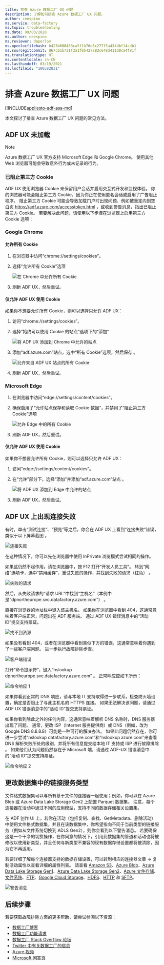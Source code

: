 ```yaml
---
title: 排查 Azure 数据工厂 UX 问题
description: 了解如何排查 Azure 数据工厂 UX 问题。
author: ceespino
ms.service: data-factory
ms.topic: troubleshooting
ms.date: 09/03/2020
ms.author: ceespino
ms.reviewer: daperlov
ms.openlocfilehash: b423b008453ca5f1b76e5c277f5a434dbf14cdb1
ms.sourcegitcommit: 867cb1b7a1f3a1f0b427282c648d411d0ca4f81f
ms.translationtype: HT
ms.contentlocale: zh-CN
ms.lasthandoff: 03/19/2021
ms.locfileid: "100382831"
---
```

# <a name="troubleshoot-azure-data-factory-ux-issues"></a>排查 Azure 数据工厂 UX 问题

[!INCLUDE[appliesto-adf-asa-md](includes/appliesto-adf-asa-md.md)]

本文探讨了排查 Azure 数据工厂 UX 问题的常见方法。

## <a name="adf-ux-not-loading"></a>ADF UX 未加载

> [!NOTE]
> Azure 数据工厂 UX 官方支持 Microsoft Edge 和 Google Chrome。 使用其他 Web 浏览器可能会导致意外行为或未记录的行为。

### <a name="third-party-cookies-blocked"></a>已阻止第三方 Cookie

ADF UX 使用浏览器 Cookie 来保留用户会话并启用交互式开发和监视体验。 你的浏览器可能会阻止第三方 Cookie，因为你正在使用匿名会话或启用了广告阻止程序。 阻止第三方 Cookie 可能会导致加载门户时出现问题，例如被重定向到空白页 https://adf.azure.com/accesstoken.html ，或收到警告消息，指出已阻止第三方 Cookie。 若要解决此问题，请使用以下步骤在浏览器上启用第三方 Cookie 选项：

### <a name="google-chrome"></a>Google Chrome

#### <a name="allow-all-cookies"></a>允许所有 Cookie

1. 在浏览器中访问“chrome://settings/cookies”。
1. 选择“允许所有 Cookie”选项 

    ![在 Chrome 中允许所有 Cookie](media/data-factory-ux-troubleshoot-guide/chrome-allow-all-cookies.png)
1. 刷新 ADF UX，然后重试。

#### <a name="only-allow-adf-ux-to-use-cookies"></a>仅允许 ADF UX 使用 Cookie
如果你不想要允许所有 Cookie，则可以选择只允许 ADF UX：
1. 访问“chrome://settings/cookies”。
1. 选择“始终可以使用 Cookie 的站点”选项下的“添加”  

    ![将 ADF UX 添加到 Chrome 中允许的站点](media/data-factory-ux-troubleshoot-guide/chrome-only-adf-cookies-1.png)
1. 添加“adf.azure.com”站点，选中“所有 Cookie”选项，然后保存 。 

    ![允许来自 ADF UX 站点的所有 Cookie](media/data-factory-ux-troubleshoot-guide/chrome-only-adf-cookies-2.png)
1. 刷新 ADF UX，然后重试。

### <a name="microsoft-edge"></a>Microsoft Edge

1. 在浏览器中访问“edge://settings/content/cookies”。
1. 确保启用了“允许站点保存和读取 Cookie 数据”，并禁用了“阻止第三方 Cookie”选项  

    ![允许 Edge 中的所有 Cookie](media/data-factory-ux-troubleshoot-guide/edge-allow-all-cookies.png)
1. 刷新 ADF UX，然后重试。

#### <a name="only-allow-adf-ux-to-use-cookies"></a>仅允许 ADF UX 使用 Cookie

如果你不想要允许所有 Cookie，则可以选择只允许 ADF UX：

1. 访问“edge://settings/content/cookies”。
1. 在“允许”部分下，选择“添加”并添加“adf.azure.com”站点  。 

    ![将 ADF UX 添加到 Edge 中允许的站点](media/data-factory-ux-troubleshoot-guide/edge-allow-adf-cookies.png)
1. 刷新 ADF UX，然后重试。

## <a name="connection-failed-on-adf-ux"></a>ADF UX 上出现连接失败

有时，单击“测试连接”、“预览”等之后，你会在 ADF UX 上看到“连接失败”错误，类似于以下屏幕截图 。

![连接失败](media/data-factory-ux-troubleshoot-guide/connection-failed.png)

在这种情况下，你可以先在浏览器中使用 InPrivate 浏览模式尝试相同的操作。

如果这仍然不起作用，请在浏览器中，按 F12 打开“开发人员工具”。 转到“网络”选项卡，选中“禁用缓存”，重试失败的操作，并找到失败的请求（红色） 。

![失败的请求](media/data-factory-ux-troubleshoot-guide/failed-request.png)

然后，从失败请求的“请求 URL”中找到“主机名”（本例中是“dpnortheurope.svc.datafactory.azure.com”）  。

直接在浏览器的地址栏中键入该主机名。 如果你在浏览器中看到 404，这通常意味着客户端正常，问题出在 ADF 服务端。 通过 ADF UX 错误消息中的“活动 ID”提交支持票证。

![找不到资源](media/data-factory-ux-troubleshoot-guide/status-code-404.png)

如果没有看到 404，或者在浏览器中看到类似下方的错误，这通常意味着你遇到了一些客户端问题。 进一步执行故障排除步骤。

![客户端错误](media/data-factory-ux-troubleshoot-guide/client-side-error.png)

打开“命令提示符”，键入“nslookup dpnortheurope.svc.datafactory.azure.com” 。 正常响应应如下所示：

![命令响应 1](media/data-factory-ux-troubleshoot-guide/command-response-1.png)

如果你看到正常的 DNS 响应，请与本地 IT 支持取得进一步联系，检查防火墙设置，确定是否阻止了与此主机名的 HTTPS 连接。 如果无法解决该问题，请通过 ADF UX 错误消息中的“活动 ID”提交支持票证。

如果你看到除此之外的任何内容，这通常意味着解析 DNS 名称时，DNS 服务器出现了问题。 通常，更改 ISP（Internet 服务提供商）或 DNS（例如，改为 Google DNS 8.8.8.8）可能是一种可行的解决办法。 如果此问题仍然存在，你可进一步尝试“nslookup datafactory.azure.com”和“nslookup azure.com”来查看 DNS 解析失败所处的级别，并将所有信息提交给本地 IT 支持或 ISP 进行故障排除 。 如果他们认为问题仍然存在于 Microsoft 端，请通过 ADF-UX 错误消息中的“活动 ID”提交支持票证。

![命令响应 2](media/data-factory-ux-troubleshoot-guide/command-response-2.png)

## <a name="change-linked-service-type-in-datasets"></a>更改数据集中的链接服务类型

文件格式数据集可以与所有基于文件的连接器一起使用；例如，你可以在 Azure Blob 或 Azure Data Lake Storage Gen2 上配置 Parquet 数据集。 注意，每个连接器在活动中通过不同的应用模型，支持不同的数据存储相关设置集。 

在 ADF 创作 UI 上，若你在活动（包括复制、查找、GetMetadata、删除活动）中使用文件格式数据集，并且在该数据集中，你希望指向不同于当前类型的链接服务（例如从文件系统切换到 ADLS Gen2），则你会看到以下警告消息。 若要确保这是一个干净的切换操作，在你同意的情况下，引用此数据集的管道和活动也将被修改以使用新类型，并且任何与新类型不兼容的现有数据存储设置都将被清除，因为它不再适用。

若要详细了解每个连接器支持的数据存储设置，可以转到相应的连接器文章 -> 复制活动属性以查看详细的属性列表。 请查看 [Amazon S3](connector-amazon-simple-storage-service.md)、[Azure Blob](connector-azure-blob-storage.md)、[Azure Data Lake Storage Gen1](connector-azure-data-lake-store.md)、[Azure Data Lake Storage Gen2](connector-azure-data-lake-storage.md)、[Azure 文件存储](connector-azure-file-storage.md)、[文件系统](connector-file-system.md)、[FTP](connector-ftp.md)、[Google Cloud Storage](connector-google-cloud-storage.md)、[HDFS](connector-hdfs.md)、[HTTP](connector-http.md) 和 [SFTP](connector-sftp.md)。

![警告消息](media/data-factory-ux-troubleshoot-guide/warning-message.png)

## <a name="next-steps"></a>后续步骤

若要获取故障排除方面的更多帮助，请尝试参阅以下资源：

* [数据工厂博客](https://azure.microsoft.com/blog/tag/azure-data-factory/)
* [数据工厂功能请求](https://feedback.azure.com/forums/270578-data-factory)
* [数据工厂 Stack Overflow 论坛](https://stackoverflow.com/questions/tagged/azure-data-factory)
* [Twitter 中有关数据工厂的信息](https://twitter.com/hashtag/DataFactory)
* [Azure 视频](https://azure.microsoft.com/resources/videos/index/)
* [Microsoft 问答页](/answers/topics/azure-data-factory.html)